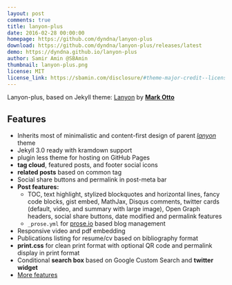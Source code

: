 ```yaml
---
layout: post
comments: true
title: lanyon-plus
date: 2016-02-28 00:00:00
homepage: https://github.com/dyndna/lanyon-plus
download: https://github.com/dyndna/lanyon-plus/releases/latest
demo: https://dyndna.github.io/lanyon-plus
author: Samir Amin @SBAmin
thumbnail: lanyon-plus.png
license: MIT
license_link: https://sbamin.com/disclosure/#theme-major-credit--license
---
```


Lanyon-plus, based on Jekyll theme: [Lanyon](https://lanyon.getpoole.com) by [**Mark Otto**](https://github.com/mdo)

## Features

* Inherits most of minimalistic and content-first design of parent [*lanyon*](https://lanyon.getpoole.com) theme
* Jekyll 3.0 ready with kramdown support
* plugin less theme for hosting on GitHub Pages
* **tag cloud**, featured posts, and footer social icons
* **related posts** based on common tag
* Social share buttons and permalink in post-meta bar
* **Post features:**
  * TOC, text highlight, stylized blockquotes and horizontal lines, fancy code blocks, gist embed, MathJax, Disqus comments, twitter cards (default, video, and summary with large image), Open Graph headers, social share buttons, date modified and permalink features
  * `_prose.yml` for [prose.io](https://prose.io) based blog management
* Responsive video and pdf embedding
* Publications listing for resume/cv based on bibliography format
* **print.css** for clean print format with optional QR code and permalink display in print format
* Conditional **search box** based on Google Custom Search and **twitter widget**
* [More features](https://sbamin.com/disclosure#i-classfa-fa-thumbs-o-up-credits-for-site-featuresi)
